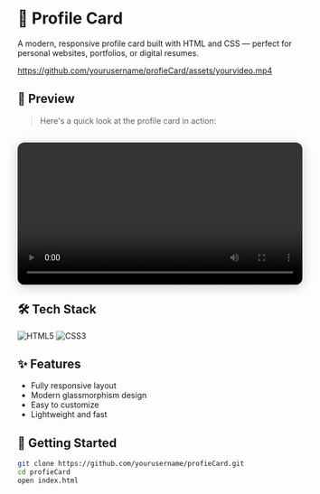 # 💼 Profile Card

A modern, responsive profile card built with HTML and CSS — perfect for personal websites, portfolios, or digital resumes.

https://github.com/yourusername/profieCard/assets/yourvideo.mp4

## 🎥 Preview

> Here's a quick look at the profile card in action:

<video src="video.mp4" controls loop width="100%" style="border-radius: 12px; box-shadow: 0 4px 20px rgba(0,0,0,0.2); margin-top: 1rem;"></video>

## 🛠️ Tech Stack

![HTML5](https://img.shields.io/badge/-HTML5-E34F26?logo=html5&logoColor=white&style=flat)
![CSS3](https://img.shields.io/badge/-CSS3-1572B6?logo=css3&logoColor=white&style=flat)

## ✨ Features

- Fully responsive layout
- Modern glassmorphism design
- Easy to customize
- Lightweight and fast

## 🚀 Getting Started

```bash
git clone https://github.com/yourusername/profieCard.git
cd profieCard
open index.html
